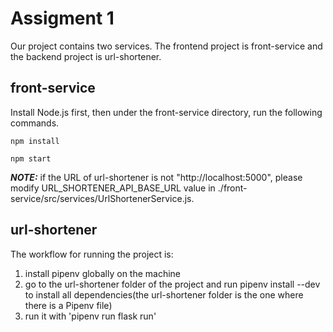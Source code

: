 # Assigment 1

Our project contains two services. The frontend project is front-service and the backend project is url-shortener.

## front-service

Install Node.js first, then under the front-service directory, run the following commands.

```
npm install  

npm start
```

***NOTE:*** if the URL of url-shortener is not "http://localhost:5000", please modify URL_SHORTENER_API_BASE_URL value in ./front-service/src/services/UrlShortenerService.js.

## url-shortener

The workflow for running the project is:
1. install pipenv globally on the machine
2. go to the url-shortener folder of the project and run pipenv install --dev to install all dependencies(the url-shortener folder is the one where there is a Pipenv file)
3. run it with 'pipenv run flask run'


